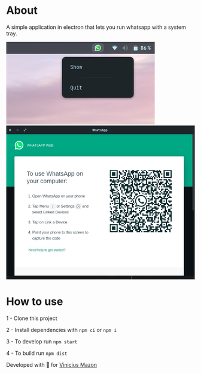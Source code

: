 # About
A simple application in electron that lets you run whatsapp with a system tray.

![tray](./docs/images/tray.png)
![app](./docs/images/app.png)

# How to use
1 - Clone this project

2 - Install dependencies with `npm ci` or `npm i`

3 - To develop run `npm start`

4 - To build run `npm dist`

Developed with 🖤 for [Vinicius Mazon](https://github.com/ViniciusMazon)
